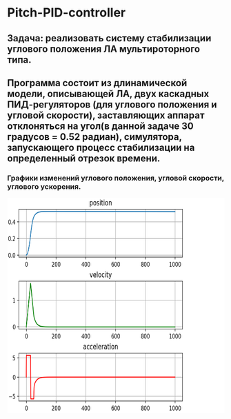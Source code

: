 # Pitch-PID-controller
## Задача: реализовать систему стабилизации углового положения ЛА мультироторного типа.
## Программа состоит из длинамической модели, описывающей ЛА, двух каскадных ПИД-регуляторов (для углового положения и угловой скорости), заставляющих аппарат отклоняться на угол(в данной задаче 30 градусов = 0.52 радиан), симулятора, запускающего процесс стабилизации на определенный отрезок времени. 
### Графики изменений углового положения, угловой скорости, углового ускорения.
<img src="images/pitch-PID.png" width="1000" height="500"/>

